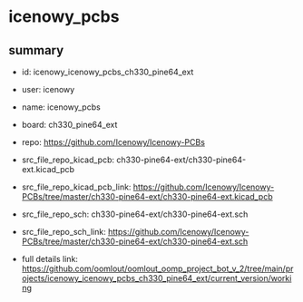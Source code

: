 # icenowy_pcbs
 
## summary 
* id: icenowy_icenowy_pcbs_ch330_pine64_ext
* user: icenowy
* name: icenowy_pcbs
* board: ch330_pine64_ext
* repo: https://github.com/Icenowy/Icenowy-PCBs
* src_file_repo_kicad_pcb: ch330-pine64-ext/ch330-pine64-ext.kicad_pcb
* src_file_repo_kicad_pcb_link: https://github.com/Icenowy/Icenowy-PCBs/tree/master/ch330-pine64-ext/ch330-pine64-ext.kicad_pcb


* src_file_repo_sch: ch330-pine64-ext/ch330-pine64-ext.sch
* src_file_repo_sch_link: https://github.com/Icenowy/Icenowy-PCBs/tree/master/ch330-pine64-ext/ch330-pine64-ext.sch
* full details link: https://github.com/oomlout/oomlout_oomp_project_bot_v_2/tree/main/projects/icenowy_icenowy_pcbs_ch330_pine64_ext/current_version/working  







